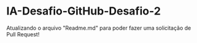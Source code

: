 # IA-Desafio-GitHub-Desafio-2

Atualizando o arquivo "Readme.md" para poder fazer uma solicitação de Pull Request!